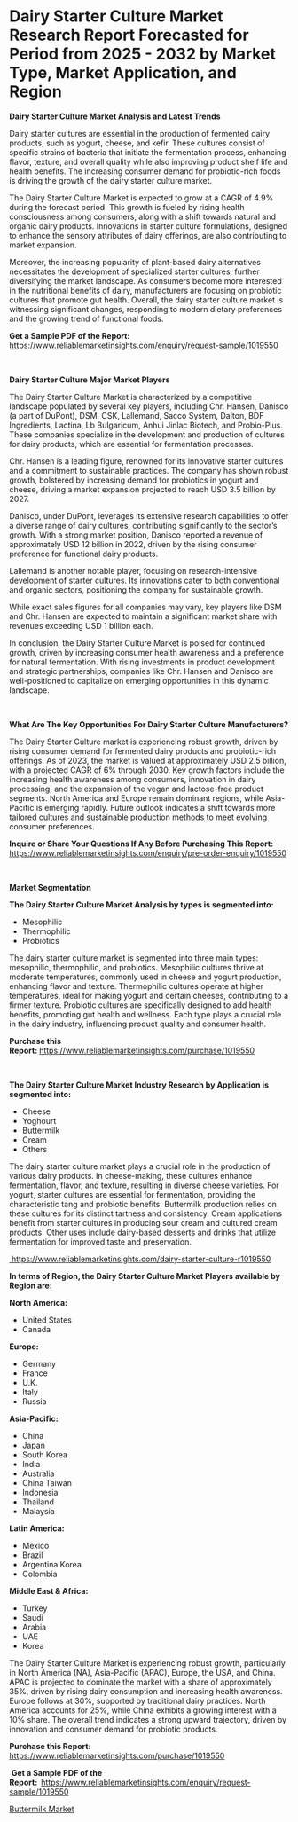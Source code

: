 <p><h1>Dairy Starter Culture Market Research Report Forecasted for Period from 2025 -  2032 by Market Type, Market Application, and Region</h1></p><p><strong>Dairy Starter Culture Market Analysis and Latest Trends</strong></p>
<p><p>Dairy starter cultures are essential in the production of fermented dairy products, such as yogurt, cheese, and kefir. These cultures consist of specific strains of bacteria that initiate the fermentation process, enhancing flavor, texture, and overall quality while also improving product shelf life and health benefits. The increasing consumer demand for probiotic-rich foods is driving the growth of the dairy starter culture market.</p><p>The Dairy Starter Culture Market is expected to grow at a CAGR of 4.9% during the forecast period. This growth is fueled by rising health consciousness among consumers, along with a shift towards natural and organic dairy products. Innovations in starter culture formulations, designed to enhance the sensory attributes of dairy offerings, are also contributing to market expansion. </p><p>Moreover, the increasing popularity of plant-based dairy alternatives necessitates the development of specialized starter cultures, further diversifying the market landscape. As consumers become more interested in the nutritional benefits of dairy, manufacturers are focusing on probiotic cultures that promote gut health. Overall, the dairy starter culture market is witnessing significant changes, responding to modern dietary preferences and the growing trend of functional foods.</p></p>
<p><strong>Get a Sample PDF of the Report:&nbsp;</strong> <a href="https://www.reliablemarketinsights.com/enquiry/request-sample/1019550?utm_campaign=2176&utm_medium=2&utm_source=Github&utm_content=ia&utm_term=14022025&utm_id=dairy-starter-culture">https://www.reliablemarketinsights.com/enquiry/request-sample/1019550</a></p>
<p>&nbsp;</p>
<p><strong>Dairy Starter Culture Major Market Players</strong></p>
<p><p>The Dairy Starter Culture Market is characterized by a competitive landscape populated by several key players, including Chr. Hansen, Danisco (a part of DuPont), DSM, CSK, Lallemand, Sacco System, Dalton, BDF Ingredients, Lactina, Lb Bulgaricum, Anhui Jinlac Biotech, and Probio-Plus. These companies specialize in the development and production of cultures for dairy products, which are essential for fermentation processes.</p><p>Chr. Hansen is a leading figure, renowned for its innovative starter cultures and a commitment to sustainable practices. The company has shown robust growth, bolstered by increasing demand for probiotics in yogurt and cheese, driving a market expansion projected to reach USD 3.5 billion by 2027. </p><p>Danisco, under DuPont, leverages its extensive research capabilities to offer a diverse range of dairy cultures, contributing significantly to the sector’s growth. With a strong market position, Danisco reported a revenue of approximately USD 12 billion in 2022, driven by the rising consumer preference for functional dairy products.</p><p>Lallemand is another notable player, focusing on research-intensive development of starter cultures. Its innovations cater to both conventional and organic sectors, positioning the company for sustainable growth.</p><p>While exact sales figures for all companies may vary, key players like DSM and Chr. Hansen are expected to maintain a significant market share with revenues exceeding USD 1 billion each. </p><p>In conclusion, the Dairy Starter Culture Market is poised for continued growth, driven by increasing consumer health awareness and a preference for natural fermentation. With rising investments in product development and strategic partnerships, companies like Chr. Hansen and Danisco are well-positioned to capitalize on emerging opportunities in this dynamic landscape.</p></p>
<p>&nbsp;</p>
<p><strong>What Are The Key Opportunities For Dairy Starter Culture Manufacturers?</strong></p>
<p><p>The Dairy Starter Culture market is experiencing robust growth, driven by rising consumer demand for fermented dairy products and probiotic-rich offerings. As of 2023, the market is valued at approximately USD 2.5 billion, with a projected CAGR of 6% through 2030. Key growth factors include the increasing health awareness among consumers, innovation in dairy processing, and the expansion of the vegan and lactose-free product segments. North America and Europe remain dominant regions, while Asia-Pacific is emerging rapidly. Future outlook indicates a shift towards more tailored cultures and sustainable production methods to meet evolving consumer preferences.</p></p>
<p><strong>Inquire or Share Your Questions If Any Before Purchasing This Report:</strong> <a href="https://www.reliablemarketinsights.com/enquiry/pre-order-enquiry/1019550?utm_campaign=2176&utm_medium=2&utm_source=Github&utm_content=ia&utm_term=14022025&utm_id=dairy-starter-culture">https://www.reliablemarketinsights.com/enquiry/pre-order-enquiry/1019550</a></p>
<p>&nbsp;</p>
<p><strong>Market Segmentation</strong></p>
<p><strong>The Dairy Starter Culture Market Analysis by types is segmented into:</strong></p>
<p><ul><li>Mesophilic</li><li>Thermophilic</li><li>Probiotics</li></ul></p>
<p><p>The dairy starter culture market is segmented into three main types: mesophilic, thermophilic, and probiotics. Mesophilic cultures thrive at moderate temperatures, commonly used in cheese and yogurt production, enhancing flavor and texture. Thermophilic cultures operate at higher temperatures, ideal for making yogurt and certain cheeses, contributing to a firmer texture. Probiotic cultures are specifically designed to add health benefits, promoting gut health and wellness. Each type plays a crucial role in the dairy industry, influencing product quality and consumer health.</p></p>
<p><strong>Purchase this Report:&nbsp;</strong><a href="https://www.reliablemarketinsights.com/purchase/1019550?utm_campaign=2176&utm_medium=2&utm_source=Github&utm_content=ia&utm_term=14022025&utm_id=dairy-starter-culture">https://www.reliablemarketinsights.com/purchase/1019550</a></p>
<p>&nbsp;</p>
<p><strong>The Dairy Starter Culture Market Industry Research by Application is segmented into:</strong></p>
<p><ul><li>Cheese</li><li>Yoghourt</li><li>Buttermilk</li><li>Cream</li><li>Others</li></ul></p>
<p><p>The dairy starter culture market plays a crucial role in the production of various dairy products. In cheese-making, these cultures enhance fermentation, flavor, and texture, resulting in diverse cheese varieties. For yogurt, starter cultures are essential for fermentation, providing the characteristic tang and probiotic benefits. Buttermilk production relies on these cultures for its distinct tartness and consistency. Cream applications benefit from starter cultures in producing sour cream and cultured cream products. Other uses include dairy-based desserts and drinks that utilize fermentation for improved taste and preservation.</p></p>
<p><a href="https://www.reliablemarketinsights.com/dairy-starter-culture-r1019550?utm_campaign=2176&utm_medium=2&utm_source=Github&utm_content=ia&utm_term=14022025&utm_id=dairy-starter-culture">&nbsp;https://www.reliablemarketinsights.com/dairy-starter-culture-r1019550</a></p>
<p><strong>In terms of Region, the Dairy Starter Culture Market Players available by Region are:</strong></p>
<p>
    <p> <strong> North America: </strong>
        <ul>
            <li>United States</li>
            <li>Canada</li>
        </ul>
        </p> 
    <p> <strong> Europe: </strong>
        <ul>
            <li>Germany</li>
            <li>France</li>
            <li>U.K.</li>
            <li>Italy</li>
            <li>Russia</li>
        </ul>
        </p> 
    <p> <strong> Asia-Pacific: </strong>
        <ul>
            <li>China</li>
            <li>Japan</li>
            <li>South Korea</li>
            <li>India</li>
            <li>Australia</li>
            <li>China Taiwan</li>
            <li>Indonesia</li>
            <li>Thailand</li>
            <li>Malaysia</li>
        </ul>
        </p> 
    <p> <strong> Latin America: </strong>
        <ul>
            <li>Mexico</li>
            <li>Brazil</li>
            <li>Argentina Korea</li>
            <li>Colombia</li>
        </ul>
        </p> 
    <p> <strong> Middle East & Africa: </strong>
        <ul>
            <li>Turkey</li>
            <li>Saudi</li>
            <li>Arabia</li>
            <li>UAE</li>
            <li>Korea</li>
        </ul>
    </p>
    </p>
<p><p>The Dairy Starter Culture Market is experiencing robust growth, particularly in North America (NA), Asia-Pacific (APAC), Europe, the USA, and China. APAC is projected to dominate the market with a share of approximately 35%, driven by rising dairy consumption and increasing health awareness. Europe follows at 30%, supported by traditional dairy practices. North America accounts for 25%, while China exhibits a growing interest with a 10% share. The overall trend indicates a strong upward trajectory, driven by innovation and consumer demand for probiotic products.</p></p>
<p><strong>Purchase this Report: </strong><a href="https://www.reliablemarketinsights.com/purchase/1019550?utm_campaign=2176&utm_medium=2&utm_source=Github&utm_content=ia&utm_term=14022025&utm_id=dairy-starter-culture">https://www.reliablemarketinsights.com/purchase/1019550</a></p>
<p>&nbsp;<strong>Get a Sample PDF of the Report:&nbsp;&nbsp;</strong><a href="https://www.reliablemarketinsights.com/enquiry/request-sample/1019550?utm_campaign=2176&utm_medium=2&utm_source=Github&utm_content=ia&utm_term=14022025&utm_id=dairy-starter-culture">https://www.reliablemarketinsights.com/enquiry/request-sample/1019550</a></p>
<p><strong></strong></p>
<p><p><a href="https://github.com/klindsey95/Market-Research-Report-List-1/blob/main/buttermilk-market.md?utm_campaign=2176&utm_medium=2&utm_source=Github&utm_content=ia&utm_term=14022025&utm_id=dairy-starter-culture">Buttermilk Market</a></p></p>